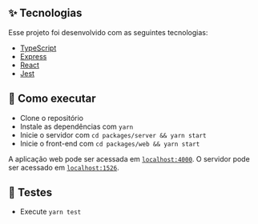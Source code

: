 ## ✨ Tecnologias

Esse projeto foi desenvolvido com as seguintes tecnologias:

- [TypeScript](https://www.typescriptlang.org/)
- [Express](https://expressjs.com/pt-br/)
- [React](https://reactjs.org/)
- [Jest](https://jestjs.io/)


## 🚀 Como executar

- Clone o repositório
- Instale as dependências com `yarn`
- Inicie o servidor com `cd packages/server && yarn start`
- Inicie o front-end com `cd packages/web && yarn start`

A aplicação web pode ser acessada em [`localhost:4000`](http://localhost:4000).
O servidor pode ser acessado em [`localhost:1526`](http://localhost:1526).

## 🚨 Testes
- Execute `yarn test`
